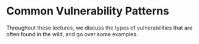 # Common Vulnerability Patterns

Throughout these lectures, we discuss the types of vulnerabilities that are often found in the wild, and go over some examples.